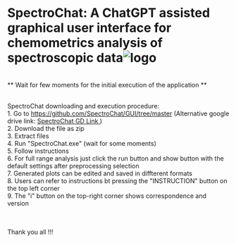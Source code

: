 # SpectroChat: A ChatGPT assisted graphical user interface for chemometrics analysis of spectroscopic data![logo](https://user-images.githubusercontent.com/128515711/226697817-fc07112d-f217-4442-aab6-59f87c80c5e8.JPG)
<br>** Wait for few moments for the initial execution of the application **

<br>SpectroChat downloading and execution procedure:
<br>1. Go to https://github.com/SpectroChat/GUI/tree/master (Alternative google drive link: <a href="https://drive.google.com/file/d/18dtl88GKNbTREOTLJUvKYbSceATTmr-z/view?usp=sharing">SpectroChat GD Link </a>)
<br>2. Download the file as zip
<br>3. Extract files
<br>4. Run "SpectroChat.exe" (wait for some moments)
<br>5. Follow instructions
<br>6. For full range analysis just click the run button and show button with the default settings after preprocessing selection
<br>7. Generated plots can be edited and saved in diffterent formats
<br>8. Users can refer to instructions bt pressing the "INSTRUCTION" button on the top left corner
<br>9. The "i" button on the top-right corner shows correspondence and version

<br>
<br>
Thank you all !!!
